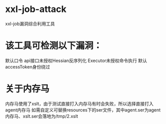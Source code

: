 # xxl-job-attack
xxl-job漏洞综合利用工具


# 该工具可检测以下漏洞：
默认口令 
api接口未授权Hessian反序列化
Executor未授权命令执行
默认accessToken身份绕过

# 关于内存马
内存马使用了xslt，由于测试直接打入内存马有时会失败，所以选择直接打入agent内存马
如需自定义可替换resources下的ser文件，其中agent.ser为agent内存马、xslt.ser会落地为/tmp/2.xslt
